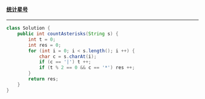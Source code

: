 #### <a href="https://leetcode.cn/problems/count-asterisks/">统计星号</a>

---------------------

```java
class Solution {
    public int countAsterisks(String s) {
        int t = 0;
        int res = 0;
        for (int i = 0; i < s.length(); i ++) {
            char c = s.charAt(i);
            if (c == '|') t ++;
            if (t % 2 == 0 && c == '*') res ++;
        }
        return res;
    }
}
```

